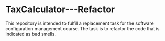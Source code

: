 # TaxCalculator---Refactor
 This repository is intended to fulfill a replacement task for the software configuration management course. The task is to refactor the code that is indicated as bad smells.

